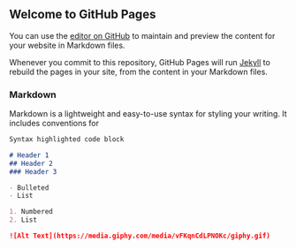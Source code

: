## Welcome to GitHub Pages

You can use the [editor on GitHub](https://github.com/youngyanglu/givebetterdemo/edit/master/index.md) to maintain and preview the content for your website in Markdown files.

Whenever you commit to this repository, GitHub Pages will run [Jekyll](https://jekyllrb.com/) to rebuild the pages in your site, from the content in your Markdown files.

### Markdown

Markdown is a lightweight and easy-to-use syntax for styling your writing. It includes conventions for

```markdown
Syntax highlighted code block

# Header 1
## Header 2
### Header 3

- Bulleted
- List

1. Numbered
2. List

![Alt Text](https://media.giphy.com/media/vFKqnCdLPNOKc/giphy.gif)
